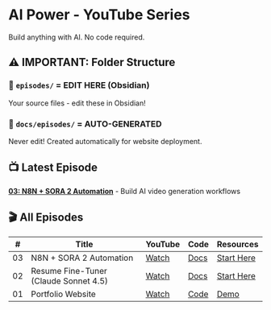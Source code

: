# AI Power - YouTube Series

Build anything with AI. No code required.

## ⚠️ IMPORTANT: Folder Structure

### 📝 `episodes/` = EDIT HERE (Obsidian)
Your source files - edit these in Obsidian!

### 🚫 `docs/episodes/` = AUTO-GENERATED
Never edit! Created automatically for website deployment.

## 📺 Latest Episode
**[03: N8N + SORA 2 Automation](episodes/03-n8n-automation)** - Build AI video generation workflows

## 🎬 All Episodes
| # | Title | YouTube | Code | Resources |
|---|-------|---------|------|-----------|
| 03 | N8N + SORA 2 Automation | [Watch](https://youtu.be/c7xZb556RkI) | [Docs](docs/episodes/03-n8n-automation) | [Start Here](docs/episodes/03-n8n-automation/🎯%20START_HERE.md) |
| 02 | Resume Fine-Tuner (Claude Sonnet 4.5) | [Watch](https://youtu.be/RfwZSRRRtmY) | [Docs](docs/episodes/02-resume-fine-tuner) | [Start Here](docs/episodes/02-resume-fine-tuner/🎯%20START_HERE.md) |
| 01 | Portfolio Website | [Watch](https://youtu.be/XUylfjtjv9g) | [Code](episodes/01-portfolio-no-code) | [Demo](https://abyzova.com) |